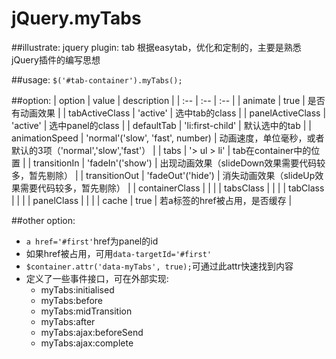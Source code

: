 # jQuery.myTabs
##illustrate:
jquery plugin:  tab
根据easytab，优化和定制的，主要是熟悉jQuery插件的编写思想

##usage:
`$('#tab-container').myTabs();`

##option:
| option | value | description |
| :-- | :-- | :-- |
| animate | true | 是否有动画效果 |
| tabActiveClass | 'active' | 选中tab的class |
| panelActiveClass | 'active' | 选中panel的class |
| defaultTab | 'li:first-child' | 默认选中的tab |
| animationSpeed | 'normal'('slow', 'fast', number) | 动画速度，单位毫秒，或者默认的3项（'normal','slow','fast'） |
| tabs | '> ul > li' | tab在container中的位置 |
| transitionIn | 'fadeIn'('show') | 出现动画效果（slideDown效果需要代码较多，暂先剔除） |
| transitionOut | 'fadeOut'('hide') | 消失动画效果（slideUp效果需要代码较多，暂先剔除） |
| containerClass | |  |
| tabsClass | |  |
| tabClass | |  |
| panelClass | |  |
| cache | true | 若a标签的href被占用，是否缓存 |

##other option:
- `a href='#first'`href为panel的id
- 如果href被占用，可用`data-targetId='#first'`
- `$container.attr('data-myTabs', true);`可通过此attr快速找到内容
- 定义了一些事件接口，可在外部实现:
  - myTabs:initialised
  - myTabs:before
  - myTabs:midTransition
  - myTabs:after
  - myTabs:ajax:beforeSend
  - myTabs:ajax:complete
  
  
      